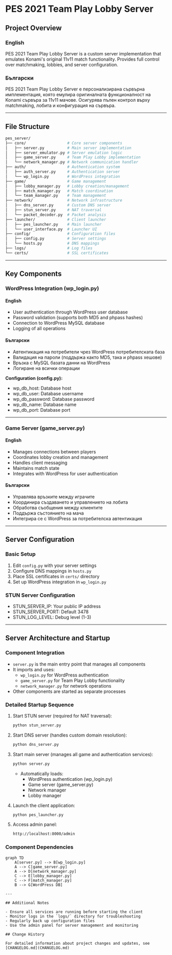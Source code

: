 # PES 2021 Team Play Lobby Server

## Project Overview

### English

PES 2021 Team Play Lobby Server is a custom server implementation that emulates Konami's original 11v11 match functionality. Provides full control over matchmaking, lobbies, and server configuration.

### Български

PES 2021 Team Play Lobby Server е персонализирана сървърна имплементация, която емулира оригиналната функционалност на Konami сървъра за 11v11 мачове. Осигурява пълен контрол върху matchmaking, лобита и конфигурация на сървъра.

---

## File Structure

```bash
pes_server/
├── core/                  # Core server components
│   ├── server.py          # Main server implementation
│   ├── server_emulator.py # Server emulation logic
│   ├── game_server.py     # Team Play Lobby implementation
│   └── network_manager.py # Network communication handler
├── auth/                  # Authentication system
│   ├── auth_server.py     # Authentication server
│   └── wp_login.py        # WordPress integration
├── game/                  # Game management
│   ├── lobby_manager.py   # Lobby creation/management
│   ├── match_manager.py   # Match coordination
│   └── team_manager.py    # Team management
├── network/               # Network infrastructure
│   ├── dns_server.py      # Custom DNS server
│   ├── stun_server.py     # NAT traversal
│   └── packet_decoder.py  # Packet analysis
├── launcher/              # Client launcher
│   ├── pes_launcher.py    # Main launcher
│   └── user_interface.py  # Launcher UI
├── config/                # Configuration files
│   ├── config.py          # Server settings
│   └── hosts.py           # DNS mappings
├── logs/                  # Log files
└── certs/                 # SSL certificates
```

---

## Key Components

### WordPress Integration (wp_login.py)

#### English

- User authentication through WordPress user database
- Password validation (supports both MD5 and phpass hashes)
- Connection to WordPress MySQL database
- Logging of all operations

#### Български

- Автентикация на потребители чрез WordPress потребителската база
- Валидация на пароли (поддържа както MD5, така и phpass хешове)
- Връзка с MySQL базата данни на WordPress
- Логиране на всички операции

**Configuration (config.py):**

- wp_db_host: Database host
- wp_db_user: Database username
- wp_db_password: Database password
- wp_db_name: Database name
- wp_db_port: Database port

---

### Game Server (game_server.py)

#### English

- Manages connections between players
- Coordinates lobby creation and management
- Handles client messaging
- Maintains match state
- Integrates with WordPress for user authentication

#### Български

- Управлява връзките между играчите
- Координира създаването и управлението на лобита
- Обработва съобщения между клиентите
- Поддържа състоянието на мача
- Интегрира се с WordPress за потребителска автентикация

---

## Server Configuration

### Basic Setup

1. Edit `config.py` with your server settings
2. Configure DNS mappings in `hosts.py`
3. Place SSL certificates in `certs/` directory
4. Set up WordPress integration in `wp_login.py`

### STUN Server Configuration

- STUN_SERVER_IP: Your public IP address
- STUN_SERVER_PORT: Default 3478
- STUN_LOG_LEVEL: Debug level (1-3)

---

## Server Architecture and Startup

### Component Integration

- `server.py` is the main entry point that manages all components
- It imports and uses:
  - `wp_login.py` for WordPress authentication
  - `game_server.py` for Team Play Lobby functionality
  - `network_manager.py` for network operations
- Other components are started as separate processes

### Detailed Startup Sequence

1. Start STUN server (required for NAT traversal):

   ```bash
   python stun_server.py
   ```

2. Start DNS server (handles custom domain resolution):

   ```bash
   python dns_server.py
   ```

3. Start main server (manages all game and authentication services):

   ```bash
   python server.py
   ```

   - Automatically loads:
     - WordPress authentication (wp_login.py)
     - Game server (game_server.py)
     - Network manager
     - Lobby manager

4. Launch the client application:

   ```bash
   python pes_launcher.py
   ```

5. Access admin panel:

   ```bash
   http://localhost:8000/admin
   ```

### Component Dependencies

```mermaid
graph TD
    A[server.py] --> B[wp_login.py]
    A --> C[game_server.py]
    A --> D[network_manager.py]
    C --> E[lobby_manager.py]
    C --> F[match_manager.py]
    B --> G[WordPress DB]

---

## Additional Notes

- Ensure all services are running before starting the client
- Monitor logs in the `logs/` directory for troubleshooting
- Regularly back up configuration files
- Use the admin panel for server management and monitoring

## Change History

For detailed information about project changes and updates, see [CHANGELOG.md](CHANGELOG.md)
